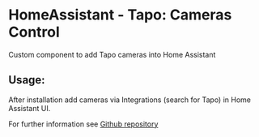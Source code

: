 # HomeAssistant - Tapo: Cameras Control

Custom component to add Tapo cameras into Home Assistant

## Usage:

After installation add cameras via Integrations (search for Tapo) in Home Assistant UI.

For further information see [Github repository](https://github.com/JurajNyiri/HomeAssistant-Tapo-Control/blob/main/README.md)
